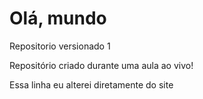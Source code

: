 # Olá, mundo
 Repositorio versionado 1

Repositório criado durante uma aula ao vivo!

Essa linha eu alterei diretamente do site

